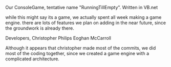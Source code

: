 Our ConsoleGame, tentative name "RunningTillEmpty".
Written in VB.net

while this might say its a game, we actually spent all week making a game engine.
there are lots of features we plan on adding in the near future, since the groundwork is already there.







Developers,
  Christopher Philips
  Eoghan McCarroll

Although it appears that christopher made most of the commits, we did most of the coding together, since we created a game engine with a complicated architecture.
